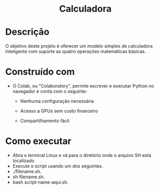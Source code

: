 <h1 align="center">  Calculadora

# Descrição

O objetivo deste projeto é oferecer um modelo simples de calculadora inteligente com suporte as quatro operações matemáticas básicas.

# Construído com

* O Colab, ou "Colaboratory", permite escrever e executar Python no navegador e conta com o seguinte:

   * Nenhuma configuração necessária

   * Acesso a GPUs sem custo financeiro

   * Compartilhamento fácil

# Como executar

* Abra o terminal Linux e vá para o diretório onde o arquivo SH está localizado
* Execute o script usando um dos seguintes.
* ./filename.sh.
* sh filename.sh.
* bash script-name-aqui.sh.
